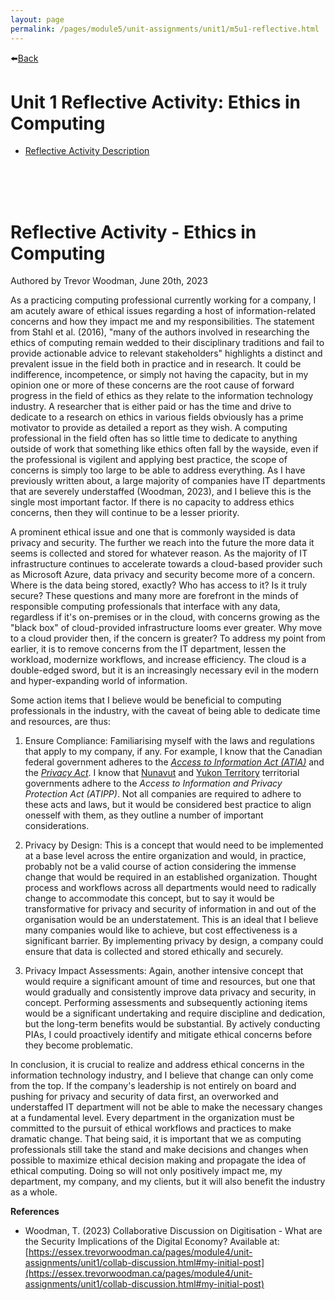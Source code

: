 ```yaml
---
layout: page
permalink: /pages/module5/unit-assignments/unit1/m5u1-reflective.html
---
```


⬅️[Back](/pages/module5/unit-assignments/unit1/m5u1.html)

# Unit 1 Reflective Activity: Ethics in Computing

-  [Reflective Activity Description](/pages/module5/unit-assignments/unit1/m5u1-reflective-description.html)

<br/>
<br/>
<br/>

# Reflective Activity - Ethics in Computing

Authored by Trevor Woodman, June 20th, 2023

As a practicing computing professional currently working for a company, I am acutely aware of ethical issues regarding a host of information-related concerns and how they impact me and my responsibilities. The statement from Stahl et al. (2016), "many of the authors involved in researching the ethics of computing remain wedded to their disciplinary traditions and fail to provide actionable advice to relevant stakeholders" highlights a distinct and prevalent issue in the field both in practice and in research. It could be indifference, incompetence, or simply not having the capacity, but in my opinion one or more of these concerns are the root cause of forward progress in the field of ethics as they relate to the information technology industry. A researcher that is either paid or has the time and drive to dedicate to a research on ethics in various fields obviously has a prime motivator to provide as detailed a report as they wish. A computing professional in the field often has so little time to dedicate to anything outside of work that something like ethics often fall by the wayside, even if the professional is vigilent and applying best practice, the scope of concerns is simply too large to be able to address everything. As I have previously written about, a large majority of companies have IT departments that are severely understaffed (Woodman, 2023), and I believe this is the single most important factor. If there is no capacity to address ethics concerns, then they will continue to be a lesser priority.

A prominent ethical issue and one that is commonly waysided is data privacy and security. The further we reach into the future the more data it seems is collected and stored for whatever reason. As the majority of IT infrastructure continues to accelerate towards a cloud-based provider such as Microsoft Azure, data privacy and security become more of a concern. Where is the data being stored, exactly? Who has access to it? Is it truly secure? These questions and many more are forefront in the minds of responsible computing professionals that interface with any data, regardless if it's on-premises or in the cloud, with concerns growing as the "black box" of cloud-provided infrastructure looms ever greater. Why move to a cloud provider then, if the concern is greater? To address my point from earlier, it is to remove concerns from the IT department, lessen the workload, modernize workflows, and increase efficiency. The cloud is a double-edged sword, but it is an increasingly necessary evil in the modern and hyper-expanding world of information.

Some action items that I believe would be beneficial to computing professionals in the industry, with the caveat of being able to dedicate time and resources, are thus:

1. Ensure Compliance: Familiarising myself with the laws and regulations that apply to my company, if any. For example, I know that the Canadian federal government adheres to the *[Access to Information Act (ATIA)](https://laws-lois.justice.gc.ca/eng/acts/a-1/)* and the *[Privacy Act](https://laws-lois.justice.gc.ca/ENG/ACTS/P-21/index.html)*. I know that [Nunavut](https://www.gov.nu.ca/access-information-and-protection-privacy-atipp) and [Yukon Territory](https://laws.yukon.ca/cms/images/LEGISLATION/PRINCIPAL/2018/2018-0009/2018-0009_1.pdf) territorial governments adhere to the *Access to Information and Privacy Protection Act (ATIPP)*. Not all companies are required to adhere to these acts and laws, but it would be considered best practice to align onesself with them, as they outline a number of important considerations.

2. Privacy by Design: This is a concept that would need to be implemented at a base level across the entire organization and would, in practice, probably not be a valid course of action considering the immense change that would be required in an established organization. Thought process and workflows across all departments would need to radically change to accommodate this concept, but to say it would be transformative for privacy and security of information in and out of the organisation would be an understatement. This is an ideal that I believe many companies would like to achieve, but cost effectiveness is a significant barrier. By implementing privacy by design, a company could ensure that data is collected and stored ethically and securely.

3. Privacy Impact Assessments: Again, another intensive concept that would require a significant amount of time and resources, but one that would gradually and consistently improve data privacy and security, in concept. Performing assessments and subsequently actioning items would be a significant undertaking and require discipline and dedication, but the long-term benefits would be substantial. By actively conducting PIAs, I could proactively identify and mitigate ethical concerns before they become problematic.

In conclusion, it is crucial to realize and address ethical concerns in the information technology industry, and I believe that change can only come from the top. If the company's leadership is not entirely on board and pushing for privacy and security of data first, an overworked and understaffed IT department will not be able to make the necessary changes at a fundamental level. Every department in the organization must be committed to the pursuit of ethical workflows and practices to make dramatic change. That being said, it is important that we as computing professionals still take the stand and make decisions and changes when possible to maximize ethical decision making and propagate the idea of ethical computing. Doing so will not only positively impact me, my department, my company, and my clients, but it will also benefit the industry as a whole.

**References**
- Woodman, T. (2023) Collaborative Discussion on Digitisation - What are the Security Implications of the Digital Economy? Available at: [https://essex.trevorwoodman.ca/pages/module4/unit-assignments/unit1/collab-discussion.html#my-initial-post](https://essex.trevorwoodman.ca/pages/module4/unit-assignments/unit1/collab-discussion.html#my-initial-post)
